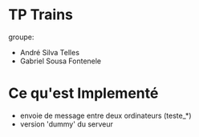 # TP Trains
groupe:
 - André Silva Telles
 - Gabriel Sousa Fontenele
 
# Ce qu'est Implementé 
 - envoie de message entre deux ordinateurs (teste_*)
 - version 'dummy' du serveur

